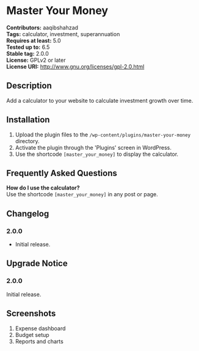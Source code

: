 # Master Your Money

**Contributors:** aaqibshahzad  
**Tags:** calculator, investment, superannuation  
**Requires at least:** 5.0  
**Tested up to:** 6.5  
**Stable tag:** 2.0.0  
**License:** GPLv2 or later  
**License URI:** http://www.gnu.org/licenses/gpl-2.0.html  

## Description
Add a calculator to your website to calculate investment growth over time.

## Installation
1. Upload the plugin files to the `/wp-content/plugins/master-your-money` directory.
2. Activate the plugin through the 'Plugins' screen in WordPress.
3. Use the shortcode `[master_your_money]` to display the calculator.

## Frequently Asked Questions
**How do I use the calculator?**  
Use the shortcode `[master_your_money]` in any post or page.

## Changelog
### 2.0.0
* Initial release.

## Upgrade Notice
### 2.0.0
Initial release.

## Screenshots
1. Expense dashboard
2. Budget setup
3. Reports and charts